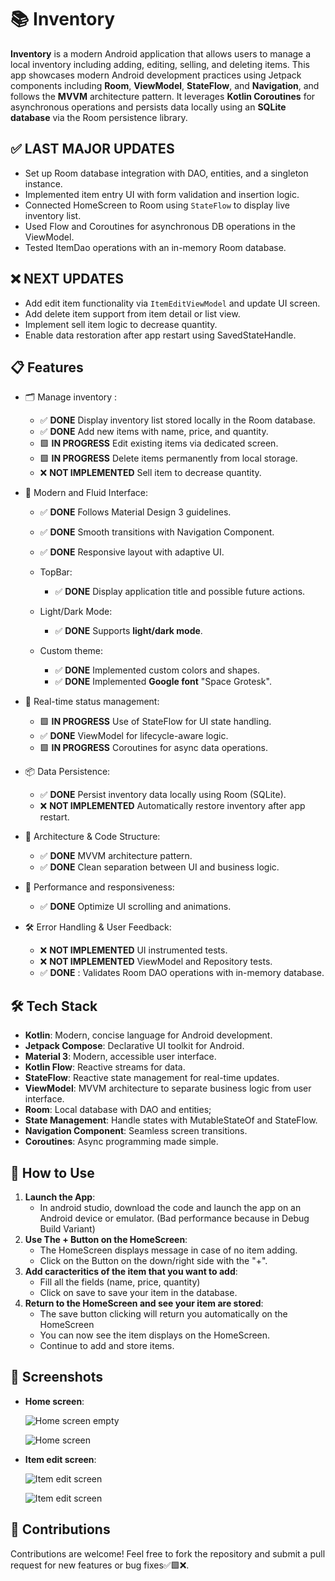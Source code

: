 # 📚 **Inventory**
**Inventory** is a modern Android application that allows users to manage a local inventory including adding, editing, selling, and deleting items. This app showcases modern Android development practices using Jetpack components including **Room**, **ViewModel**, **StateFlow**, and **Navigation**, and follows the **MVVM** architecture pattern. It leverages **Kotlin Coroutines** for asynchronous operations and persists data locally using an **SQLite database** via the Room persistence library.

## ✅ **LAST MAJOR UPDATES**

   - Set up Room database integration with DAO, entities, and a singleton instance.
   - Implemented item entry UI with form validation and insertion logic.
   - Connected HomeScreen to Room using `StateFlow` to display live inventory list.
   - Used Flow and Coroutines for asynchronous DB operations in the ViewModel.
   - Tested ItemDao operations with an in-memory Room database.
      
## ❌ **NEXT UPDATES**

   - Add edit item functionality via `ItemEditViewModel` and update UI screen.
   - Add delete item support from item detail or list view.
   - Implement sell item logic to decrease quantity.
   - Enable data restoration after app restart using SavedStateHandle.

## 📋 **Features**

   - 🗂 Manage inventory :

      - ✅ **DONE** Display inventory list stored locally in the Room database.
      - ✅ **DONE** Add new items with name, price, and quantity.
      - 🟩 **IN PROGRESS** Edit existing items via dedicated screen.
      - 🟩 **IN PROGRESS** Delete items permanently from local storage.
      - ❌ **NOT IMPLEMENTED** Sell item to decrease quantity.

   - 🎨 Modern and Fluid Interface:

      - ✅ **DONE** Follows Material Design 3 guidelines.
      - ✅ **DONE** Smooth transitions with Navigation Component.
      - ✅ **DONE** Responsive layout with adaptive UI.

      - TopBar:
         - ✅ **DONE** Display application title and possible future actions.

      - Light/Dark Mode:
         - ✅ **DONE** Supports **light/dark mode**.

      - Custom theme:
         - ✅ **DONE** Implemented custom colors and shapes.
         - ✅ **DONE** Implemented **Google font** "Space Grotesk".

   - 🔄 Real-time status management:

      - 🟩 **IN PROGRESS** Use of StateFlow for UI state handling.
      - ✅ **DONE** ViewModel for lifecycle-aware logic.
      - 🟩 **IN PROGRESS** Coroutines for async data operations.

   - 📦 Data Persistence:

      - ✅ **DONE** Persist inventory data locally using Room (SQLite).
      - ❌ **NOT IMPLEMENTED** Automatically restore inventory after app restart.

   - 🧠 Architecture & Code Structure:

      - ✅ **DONE** MVVM architecture pattern.
      - ✅ **DONE** Clean separation between UI and business logic.

   - 🚀 Performance and responsiveness:
   
      - ✅ **DONE** Optimize UI scrolling and animations.
      
   - 🛠 Error Handling & User Feedback:

      - ❌ **NOT IMPLEMENTED** UI instrumented tests.
      - ❌ **NOT IMPLEMENTED** ViewModel and Repository tests.
      - ✅ **DONE** : Validates Room DAO operations with in-memory database.

## 🛠️ **Tech Stack**

   - **Kotlin**: Modern, concise language for Android development.
   - **Jetpack Compose**: Declarative UI toolkit for Android.
   - **Material 3**: Modern, accessible user interface.
   - **Kotlin Flow**: Reactive streams for data.
   - **StateFlow**: Reactive state management for real-time updates.
   - **ViewModel**: MVVM architecture to separate business logic from user interface.
   - **Room**: Local database with DAO and entities;
   - **State Management**: Handle states with MutableStateOf and StateFlow.
   - **Navigation Component**: Seamless screen transitions.
   - **Coroutines**: Async programming made simple.
   
## 🚀 **How to Use**
   
1. **Launch the App**:
   - In android studio, download the code and launch the app on an Android device or emulator. (Bad performance because in Debug Build Variant)
2. **Use The + Button on the HomeScreen**:
   - The HomeScreen displays message in case of no item adding.
   - Click on the Button on the down/right side with the "+".
3. **Add caracteritics of the item that you want to add**:
   - Fill all the fields (name, price, quantity)
   - Click on save to save your item in the database.
4. **Return to the HomeScreen and see your item are stored**:
   - The save button clicking will return you automatically on the HomeScreen
   - You can now see the item displays on the HomeScreen.
   - Continue to add and store items.

## 📸 **Screenshots**

   - **Home screen**:
   
      ![Home screen empty](screenshots/home_screen_empty.png)

      ![Home screen](screenshots/home_screen.png)

   - **Item edit screen**:
   
      ![Item edit screen](screenshots/edit_screen_empty.png)

      ![Item edit screen](screenshots/edit_screen.png)


## 🤝 **Contributions**
Contributions are welcome! Feel free to fork the repository and submit a pull request for new features or bug fixes✅🟩❌.